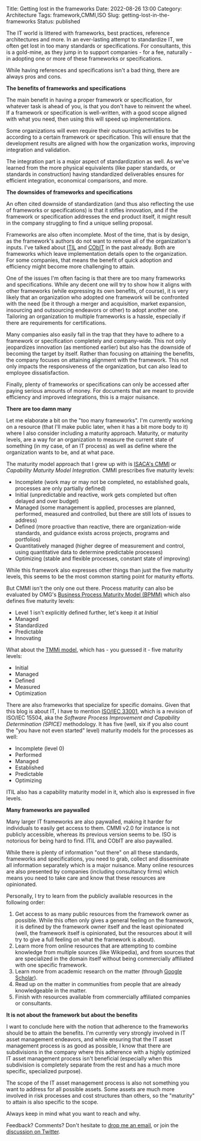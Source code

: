 Title: Getting lost in the frameworks
Date: 2022-08-26 13:00
Category: Architecture
Tags: framework,CMMI,ISO
Slug: getting-lost-in-the-frameworks
Status: published

The IT world is littered with frameworks, best practices, reference
architectures and more. In an ever-lasting attempt to standardize IT,
we often get lost in too many standards or specifications. For consultants,
this is a gold-mine, as they jump in to support companies - for a fee, 
naturally - in adopting one or more of these frameworks or specifications.

While having references and specifications isn't a bad thing, there are
always pros and cons.

**The benefits of frameworks and specifications**

The main benefit in having a proper framework or specification, for whatever
task is ahead of you, is that you don't have to reinvent the wheel. If a
framework or specification is well-written, with a good scope aligned with
what you need, then using this will speed up implementations.

Some organizations will even require their outsourcing activities to be
according to a certain framework or specification. This will ensure that the
development results are aligned with how the organization works, improving
integration and validation.

The integration part is a major aspect of standardization as well. As we've
learned from the more physical equivalents (like paper standards, or standards
in construction) having standardized deliverables ensures for efficient
integration, economical comparisons, and more.

**The downsides of frameworks and specifications**

An often cited downside of standardization (and thus also reflecting the use
of frameworks or specifications) is that it stifles innovation, and if the
framework or specification addresses the end product itself, it might result
in the company struggling to find a unique selling proposal.

Frameworks are also often incomplete. Most of the time, that is by design, as
the framework's authors do not want to remove all of the organization's
inputs. I've talked about [ITIL](https://en.wikipedia.org/wiki/ITIL) and 
[CObIT](https://www.isaca.org/resources/cobit) in the past already. Both
are frameworks which leave implementation details open to the organization.
For some companies, that means the benefit of quick adoption and efficiency
might become more challenging to attain.

One of the issues I'm often facing is that there are too many frameworks and
specifications. While any decent one will try to show how it aligns with
other frameworks (while expressing its own benefits, of course), it is very
likely that an organization who adopted one framework will be confronted with
the need (be it through a merger and acquisition, market expansion, insourcing
and outsourcing endeavors or other) to adopt another one. Tailoring an
organization to multiple frameworks is a hassle, especially if there are
requirements for certifications.

Many companies also easily fall in the trap that they have to adhere to
a framework or specification completely and company-wide. This not only
jeopardizes innovation (as mentioned earlier) but also has the downside of
becoming the target by itself. Rather than focusing on attaining the benefits,
the company focuses on attaining alignment with the framework. This not only
impacts the responsiveness of the organization, but can also lead to employee
dissatisfaction.

Finally, plenty of frameworks or specifications can only be accessed after
paying serious amounts of money. For documents that are meant to provide
efficiency and improved integrations, this is a major nuisance.

**There are too damn many**

Let me elaborate a bit on the "too many frameworks". I'm currently working
on a resource (that I'll make public later, when it has a bit more body to it)
where I also consider including a maturity approach. Maturity, or maturity
levels, are a way for an organization to measure the current state of something
(in my case, of an IT process) as well as define where the organization wants
to be, and at what pace.

The maturity model approach that I grew up with is [ISACA's
CMMI](https://cmmiinstitute.com/) or *Capability Maturity Model Integration*.
CMMI prescribes five maturity levels:
- Incomplete (work may or may not be completed, no established goals, processes
  are only partially defined)
- Initial (unpredictable and reactive, work gets completed but often delayed
  and over budget)
- Managed (some management is applied, processes are planned, performed,
  measured and controlled, but there are still lots of issues to address)
- Defined (more proactive than reactive, there are organization-wide standards,
  and guidance exists across projects, programs and portfolios)
- Quantitatively managed (higher degree of measurement and control,
  using quantitative data to determine predictable processes)
- Optimizing (stable and flexible processes, constant state of improving)

While this framework also expresses other things than just the five maturity
levels, this seems to be the most common starting point for maturity
efforts.

But CMMI isn't the only one out there. Process maturity can also be evaluated
by OMG's [Business Process Maturity Model
(BPMM)](https://www.omg.org/spec/BPMM/1.0/About-BPMM/) which also defines
five maturity levels:
- Level 1 isn't explicitly defined further, let's keep it at *Initial*
- Managed
- Standardized
- Predictable
- Innovating

What about the [TMMi model](https://www.tmmi.org/tmmi-model/), which has - 
you guessed it - five maturity levels:
- Initial
- Managed
- Defined
- Measured
- Optimization

There are also frameworks that specialize for specific domains. Given that
this blog is about IT, I have to mention [ISO/IEC
33001](https://en.wikipedia.org/wiki/ISO/IEC_33001), which is a revision of
ISO/IEC 15504, aka the *Software Process Improvement and Capability
 Determination (SPICE)* methodology. It has five (well, six if you also
count the "you have not even started" level) maturity models for the
processes as well:
- Incomplete (level 0)
- Performed
- Managed
- Established
- Predictable
- Optimizing

ITIL also has a capability maturity model in it, which also is expressed in
five levels.

**Many frameworks are paywalled**

Many larger IT frameworks are also paywalled, making it harder for individuals
to easily get access to them. CMMI v2.0 for instance is not publicly accessible,
whereas its previous version seems to be. ISO is notorious for being hard to
find. ITIL and CObIT are also paywalled.

While there is plenty of information "out there" on all these standards, 
frameworks and specifications, you need to grab, collect and disseminate all
information separately which is a major nuisance. Many online resources are
also presented by companies (including consultancy firms) which means you
need to take care and know that these resources are opinionated.

Personally, I try to learn from the publicly available resources in the
following order:
1. Get access to as many public resources from the framework owner as possible.
   While this often only gives a general feeling on the framework, it is defined
   by the framework owner itself and the least opinionated (well, the framework
   itself is opinionated, but the resources about it will try to give a full
   feeling on what the framework is about).
2. Learn more from online resources that are attempting to combine knowledge
   from multiple sources (like Wikipedia), and from sources that are specialized
   in the domain itself without being commercially affiliated with one specific
   framework.
3. Learn more from academic research on the matter (through [Google
   Scholar](https://scholar.google.com)).
4. Read up on the matter in communities from people that are already
   knowledgeable in the matter.
5. Finish with resources available from commercially affiliated companies or
   consultants.

**It is not about the framework but about the benefits**

I want to conclude here with the notion that adherence to the frameworks
should be to attain the benefits. I'm currently very strongly involved in
IT asset management endeavors, and while ensuring that the IT asset management
process is as good as possible, I know that there are subdivisions in the 
company where this adherence with a highly optimized IT asset management
process isn't beneficial (especially when this subdivision is completely
separate from the rest and has a much more specific, specialized purpose).

The scope of the IT asset management process is also not something you want
to address for all possible assets. Some assets are much more involved in risk
processes and cost structures than others, so the "maturity" to attain is
also specific to the scope.

Always keep in mind what you want to reach and why. 

Feedback? Comments? Don't hesitate to [drop me an
email](mailto:sven.vermeulen@siphos.be), or join the [discussion on
Twitter](https://twitter.com/infrainsight/status/1563143657586585603).

<!-- PELICAN_END_SUMMARY -->
